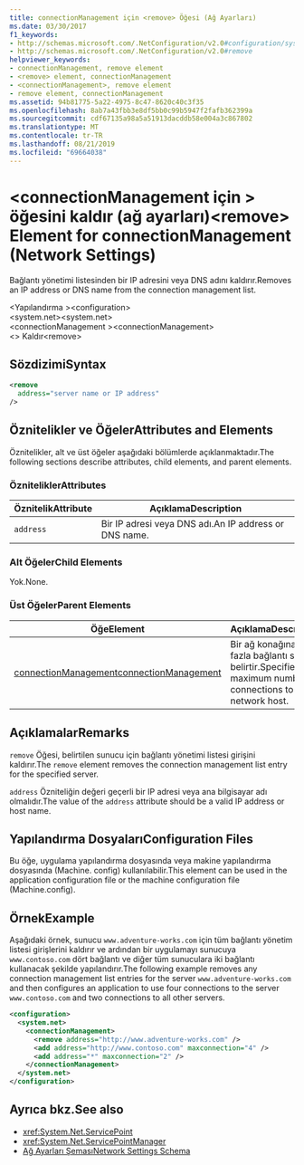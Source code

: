```yaml
---
title: connectionManagement için <remove> Öğesi (Ağ Ayarları)
ms.date: 03/30/2017
f1_keywords:
- http://schemas.microsoft.com/.NetConfiguration/v2.0#configuration/system.net/connectionManagement/remove
- http://schemas.microsoft.com/.NetConfiguration/v2.0#remove
helpviewer_keywords:
- connectionManagement, remove element
- <remove> element, connectionManagement
- <connectionManagement>, remove element
- remove element, connectionManagement
ms.assetid: 94b81775-5a22-4975-8c47-8620c40c3f35
ms.openlocfilehash: 8ab7a43fbb3e8df5bb0c99b5947f2fafb362399a
ms.sourcegitcommit: cdf67135a98a5a51913dacddb58e004a3c867802
ms.translationtype: MT
ms.contentlocale: tr-TR
ms.lasthandoff: 08/21/2019
ms.locfileid: "69664038"
---
```

# <a name="remove-element-for-connectionmanagement-network-settings"></a><span data-ttu-id="d2086-102">\<connectionManagement için > öğesini kaldır (ağ ayarları)</span><span class="sxs-lookup"><span data-stu-id="d2086-102">\<remove> Element for connectionManagement (Network Settings)</span></span>
<span data-ttu-id="d2086-103">Bağlantı yönetimi listesinden bir IP adresini veya DNS adını kaldırır.</span><span class="sxs-lookup"><span data-stu-id="d2086-103">Removes an IP address or DNS name from the connection management list.</span></span>  
  
 <span data-ttu-id="d2086-104">\<Yapılandırma ></span><span class="sxs-lookup"><span data-stu-id="d2086-104">\<configuration></span></span>  
<span data-ttu-id="d2086-105">\<system.net></span><span class="sxs-lookup"><span data-stu-id="d2086-105">\<system.net></span></span>  
<span data-ttu-id="d2086-106">\<connectionManagement ></span><span class="sxs-lookup"><span data-stu-id="d2086-106">\<connectionManagement></span></span>  
<span data-ttu-id="d2086-107">\<> Kaldır</span><span class="sxs-lookup"><span data-stu-id="d2086-107">\<remove></span></span>  
  
## <a name="syntax"></a><span data-ttu-id="d2086-108">Sözdizimi</span><span class="sxs-lookup"><span data-stu-id="d2086-108">Syntax</span></span>  
  
```xml  
<remove   
  address="server name or IP address"   
/>  
```  
  
## <a name="attributes-and-elements"></a><span data-ttu-id="d2086-109">Öznitelikler ve Öğeler</span><span class="sxs-lookup"><span data-stu-id="d2086-109">Attributes and Elements</span></span>  
 <span data-ttu-id="d2086-110">Öznitelikler, alt ve üst öğeler aşağıdaki bölümlerde açıklanmaktadır.</span><span class="sxs-lookup"><span data-stu-id="d2086-110">The following sections describe attributes, child elements, and parent elements.</span></span>  
  
### <a name="attributes"></a><span data-ttu-id="d2086-111">Öznitelikler</span><span class="sxs-lookup"><span data-stu-id="d2086-111">Attributes</span></span>  
  
|<span data-ttu-id="d2086-112">**Öznitelik**</span><span class="sxs-lookup"><span data-stu-id="d2086-112">**Attribute**</span></span>|<span data-ttu-id="d2086-113">**Açıklama**</span><span class="sxs-lookup"><span data-stu-id="d2086-113">**Description**</span></span>|  
|-------------------|---------------------|  
|`address`|<span data-ttu-id="d2086-114">Bir IP adresi veya DNS adı.</span><span class="sxs-lookup"><span data-stu-id="d2086-114">An IP address or DNS name.</span></span>|  
  
### <a name="child-elements"></a><span data-ttu-id="d2086-115">Alt Öğeler</span><span class="sxs-lookup"><span data-stu-id="d2086-115">Child Elements</span></span>  
 <span data-ttu-id="d2086-116">Yok.</span><span class="sxs-lookup"><span data-stu-id="d2086-116">None.</span></span>  
  
### <a name="parent-elements"></a><span data-ttu-id="d2086-117">Üst Öğeler</span><span class="sxs-lookup"><span data-stu-id="d2086-117">Parent Elements</span></span>  
  
|<span data-ttu-id="d2086-118">**Öğe**</span><span class="sxs-lookup"><span data-stu-id="d2086-118">**Element**</span></span>|<span data-ttu-id="d2086-119">**Açıklama**</span><span class="sxs-lookup"><span data-stu-id="d2086-119">**Description**</span></span>|  
|-----------------|---------------------|  
|[<span data-ttu-id="d2086-120">connectionManagement</span><span class="sxs-lookup"><span data-stu-id="d2086-120">connectionManagement</span></span>](connectionmanagement-element-network-settings.md)|<span data-ttu-id="d2086-121">Bir ağ konağına en fazla bağlantı sayısını belirtir.</span><span class="sxs-lookup"><span data-stu-id="d2086-121">Specifies the maximum number of connections to a network host.</span></span>|  
  
## <a name="remarks"></a><span data-ttu-id="d2086-122">Açıklamalar</span><span class="sxs-lookup"><span data-stu-id="d2086-122">Remarks</span></span>  
 <span data-ttu-id="d2086-123">`remove` Öğesi, belirtilen sunucu için bağlantı yönetimi listesi girişini kaldırır.</span><span class="sxs-lookup"><span data-stu-id="d2086-123">The `remove` element removes the connection management list entry for the specified server.</span></span>  
  
 <span data-ttu-id="d2086-124">`address` Özniteliğin değeri geçerli bir IP adresi veya ana bilgisayar adı olmalıdır.</span><span class="sxs-lookup"><span data-stu-id="d2086-124">The value of the `address` attribute should be a valid IP address or host name.</span></span>  
  
## <a name="configuration-files"></a><span data-ttu-id="d2086-125">Yapılandırma Dosyaları</span><span class="sxs-lookup"><span data-stu-id="d2086-125">Configuration Files</span></span>  
 <span data-ttu-id="d2086-126">Bu öğe, uygulama yapılandırma dosyasında veya makine yapılandırma dosyasında (Machine. config) kullanılabilir.</span><span class="sxs-lookup"><span data-stu-id="d2086-126">This element can be used in the application configuration file or the machine configuration file (Machine.config).</span></span>  
  
## <a name="example"></a><span data-ttu-id="d2086-127">Örnek</span><span class="sxs-lookup"><span data-stu-id="d2086-127">Example</span></span>  
 <span data-ttu-id="d2086-128">Aşağıdaki örnek, sunucu `www.adventure-works.com` için tüm bağlantı yönetim listesi girişlerini kaldırır ve ardından bir uygulamayı sunucuya `www.contoso.com` dört bağlantı ve diğer tüm sunuculara iki bağlantı kullanacak şekilde yapılandırır.</span><span class="sxs-lookup"><span data-stu-id="d2086-128">The following example removes any connection management list entries for the server `www.adventure-works.com` and then configures an application to use four connections to the server `www.contoso.com` and two connections to all other servers.</span></span>  
  
```xml  
<configuration>  
  <system.net>  
    <connectionManagement>  
      <remove address="http://www.adventure-works.com" />  
      <add address="http://www.contoso.com" maxconnection="4" />  
      <add address="*" maxconnection="2" />  
    </connectionManagement>  
  </system.net>  
</configuration>  
```  
  
## <a name="see-also"></a><span data-ttu-id="d2086-129">Ayrıca bkz.</span><span class="sxs-lookup"><span data-stu-id="d2086-129">See also</span></span>

- <xref:System.Net.ServicePoint>
- <xref:System.Net.ServicePointManager>
- [<span data-ttu-id="d2086-130">Ağ Ayarları Şeması</span><span class="sxs-lookup"><span data-stu-id="d2086-130">Network Settings Schema</span></span>](index.md)

